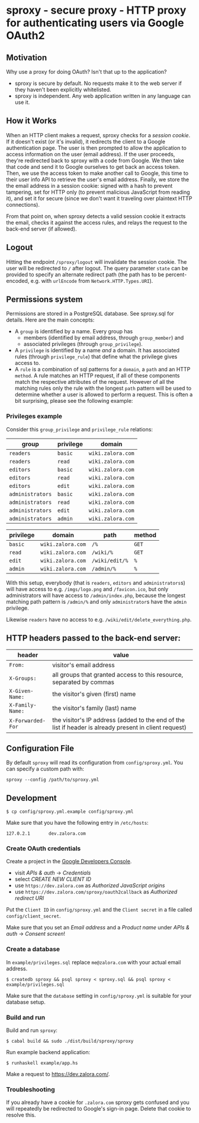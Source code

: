 # sproxy - secure proxy - HTTP proxy for authenticating users via Google OAuth2

## Motivation

Why use a proxy for doing OAuth? Isn't that up to the application?

 * sproxy is secure by default.  No requests make it to the web server if they
   haven't been explicitly whitelisted.
 * sproxy is independent.  Any web application written in any language can use
   it.

## How it Works

When an HTTP client makes a request, sproxy checks for a *session cookie*.  If it
doesn't exist (or it's invalid), it redirects the client to a Google
authentication page.  The user is then prompted to allow the application to
access information on the user (email address).  If the user proceeds, they're
redirected back to sproxy with a code from Google.  We then take that code and
send it to Google ourselves to get back an access token.  Then, we use the
access token to make another call to Google, this time to their user info API
to retrieve the user's email address.  Finally, we store the the email address
in a session cookie: signed with a hash to prevent tampering, set for HTTP only (to
prevent malicious JavaScript from reading it), and set it for secure (since we
don't want it traveling over plaintext HTTP connections).

From that point on, when sproxy detects a valid session cookie it extracts the
email, checks it against the access rules, and relays the request to the
back-end server (if allowed).

## Logout

Hitting the endpoint `/sproxy/logout` will invalidate the session
cookie.  The user will be redirected to `/` after logout.  The
query parameter `state` can be provided to specify an alternate redirect path
(the path has to be percent-encoded, e.g. with `urlEncode` from
`Network.HTTP.Types.URI`).

## Permissions system

Permissions are stored in a PostgreSQL database. See sproxy.sql for details.
Here are the main concepts:

- A `group` is identified by a name. Every group has
  - members (identified by email address, through `group_member`) and
  - associated privileges (through `group_privilege`).
- A `privilege` is identified by a name _and_ a domain. It has associated rules
  (through `privilege_rule`) that define what the privilege gives access to.
- A `rule` is a combination of sql patterns for a `domain`, a `path` and an
  HTTP `method`. A rule matches an HTTP request, if all of these components
  match the respective attributes of the request. However of all the matching
  rules only the rule with the longest `path` pattern will be used to determine
  whether a user is allowed to perform a request. This is often a bit
  surprising, please see the following example:

### Privileges example

Consider this `group_privilege` and `privilege_rule` relations:

group            | privilege | domain
---------------- | --------- | -----------------
`readers`        | `basic`   | `wiki.zalora.com`
`readers`        | `read`    | `wiki.zalora.com`
`editors`        | `basic`   | `wiki.zalora.com`
`editors`        | `read`    | `wiki.zalora.com`
`editors`        | `edit`    | `wiki.zalora.com`
`administrators` | `basic`   | `wiki.zalora.com`
`administrators` | `read`    | `wiki.zalora.com`
`administrators` | `edit`    | `wiki.zalora.com`
`administrators` | `admin`   | `wiki.zalora.com`

privilege   | domain            | path           | method
----------- | ----------------- | -------------- | ------
`basic`     | `wiki.zalora.com` | `/%`           | `GET`
`read`      | `wiki.zalora.com` | `/wiki/%`      | `GET`
`edit`      | `wiki.zalora.com` | `/wiki/edit/%` | `%`
`admin`     | `wiki.zalora.com` | `/admin/%`     | `%`

With this setup, everybody (that is `readers`, `editors` and `administrators`s)
will have access to e.g. `/imgs/logo.png` and `/favicon.ico`, but only
administrators will have access to `/admin/index.php`, because the longest
matching path pattern is `/admin/%` and only `administrator`s have the `admin`
privilege.

Likewise `readers` have no access to e.g. `/wiki/edit/delete_everything.php`.


## HTTP headers passed to the back-end server:

header            | value
----------------- | -----
`From:`           | visitor's email address
`X-Groups:`       | all groups that granted access to this resource, separated by commas
`X-Given-Name:`   | the visitor's given (first) name
`X-Family-Name:`  | the visitor's family (last) name
`X-Forwarded-For` | the visitor's IP address (added to the end of the list if header is already present in client request)

## Configuration File

By default `sproxy` will read its configuration from `config/sproxy.yml`.  You
can specify a custom path with:

```
sproxy --config /path/to/sproxy.yml
```

## Development

```
$ cp config/sproxy.yml.example config/sproxy.yml
```

Make sure that you have the following entry in `/etc/hosts`:

```
127.0.2.1       dev.zalora.com
```


### Create OAuth credentials

Create a project in the [Google Developers Console](https://console.developers.google.com/project).

 - visit *APIs & auth* -> *Credentials*
 - select *CREATE NEW CLIENT ID*
 - use `https://dev.zalora.com` as *Authorized JavaScript origins*
 - use `https://dev.zalora.com/sproxy/oauth2callback` as *Authorized redirect URI*

Put the `Client ID` in `config/sproxy.yml` and the `Client secret` in a file
called `config/client_secret`.

Make sure that you set an *Email address* and a  *Product name* under *APIs & auth* -> *Consent screen*!

### Create a database

In `example/privileges.sql` replace `me@zalora.com` with your actual email
address.

```
$ createdb sproxy && psql sproxy < sproxy.sql && psql sproxy < example/privileges.sql
```

Make sure that the `database` setting in `config/sproxy.yml` is suitable for
your database setup.

### Build and run

Build and run `sproxy`:

```
$ cabal build && sudo ./dist/build/sproxy/sproxy
```

Run example backend application:

```
$ runhaskell example/app.hs
```

Make a request to <https://dev.zalora.com/>.

### Troubleshooting

If you already have a cookie for `.zalora.com` sproxy gets confused and you
will repeatedly be redirected to Google's sign-in page.  Delete that cookie to
resolve this.
